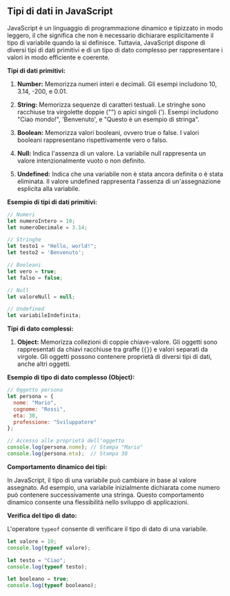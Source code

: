 ## Tipi di dati in JavaScript

JavaScript è un linguaggio di programmazione dinamico e tipizzato in modo leggero, il che significa che non è necessario dichiarare esplicitamente il tipo di variabile quando la si definisce. Tuttavia, JavaScript dispone di diversi tipi di dati primitivi e di un tipo di dato complesso per rappresentare i valori in modo efficiente e coerente.

**Tipi di dati primitivi:**

1. **Number:** Memorizza numeri interi e decimali. Gli esempi includono 10, 3.14, -200, e 0.01.

2. **String:** Memorizza sequenze di caratteri testuali. Le stringhe sono racchiuse tra virgolette doppie ("") o apici singoli ('). Esempi includono "Ciao mondo!", 'Benvenuto', e "Questo è un esempio di stringa".

3. **Boolean:** Memorizza valori booleani, ovvero true o false. I valori booleani rappresentano rispettivamente vero o falso.

4. **Null:** Indica l'assenza di un valore. La variabile null rappresenta un valore intenzionalmente vuoto o non definito.

5. **Undefined:** Indica che una variabile non è stata ancora definita o è stata eliminata. Il valore undefined rappresenta l'assenza di un'assegnazione esplicita alla variabile.

**Esempio di tipi di dati primitivi:**

```javascript
// Numeri
let numeroIntero = 10;
let numeroDecimale = 3.14;

// Stringhe
let testo1 = "Hello, world!";
let testo2 = 'Benvenuto';

// Booleani
let vero = true;
let falso = false;

// Null
let valoreNull = null;

// Undefined
let variabileIndefinita;
```

**Tipi di dato complessi:**

1. **Object:** Memorizza collezioni di coppie chiave-valore. Gli oggetti sono rappresentati da chiavi racchiuse tra graffe (`{}`) e valori separati da virgole. Gli oggetti possono contenere proprietà di diversi tipi di dati, anche altri oggetti.

**Esempio di tipo di dato complesso (Object):**

```javascript
// Oggetto persona
let persona = {
  nome: "Mario",
  cognome: "Rossi",
  eta: 30,
  professione: "Sviluppatore"
};

// Accesso alle proprietà dell'oggetto
console.log(persona.nome); // Stampa "Mario"
console.log(persona.eta);  // Stampa 30
```

**Comportamento dinamico dei tipi:**

In JavaScript, il tipo di una variabile può cambiare in base al valore assegnato. Ad esempio, una variabile inizialmente dichiarata come numero può contenere successivamente una stringa. Questo comportamento dinamico consente una flessibilità nello sviluppo di applicazioni.

**Verifica del tipo di dato:**

L'operatore `typeof` consente di verificare il tipo di dato di una variabile.

```javascript
let valore = 10;
console.log(typeof valore);

let testo = "Ciao";
console.log(typeof testo);

let booleano = true;
console.log(typeof booleano);
```